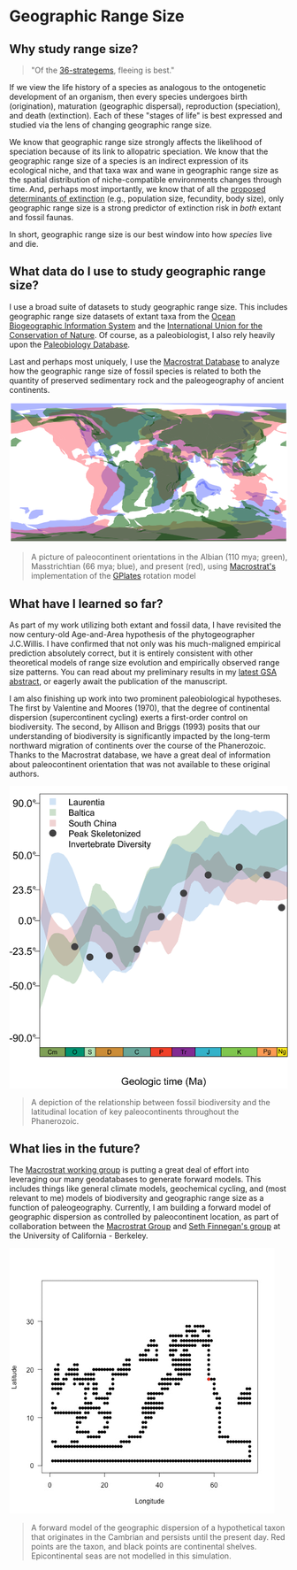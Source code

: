 # Geographic Range Size

## Why study range size?
> "Of the [36-strategems](https://en.wikipedia.org/wiki/Thirty-Six_Stratagems), fleeing is best."

If we view the life history of a species as analogous to the ontogenetic development of an organism, then every species undergoes birth (origination), maturation (geographic dispersal), reproduction (speciation), and death (extinction). Each of these "stages of life" is best expressed and studied via the lens of changing geographic range size.

We know that geographic range size strongly affects the likelihood of speciation because of its link to allopatric speciation. We know that the geographic range size of a species is an indirect expression of its ecological niche, and that taxa wax and wane in geographic range size as the spatial distribution of niche-compatible environments changes through time. And, perhaps most importantly, we know that of all the [proposed determinants of extinction](http://www.annualreviews.org/doi/full/10.1146/annurev.ecolsys.28.1.495) (e.g., population size, fecundity, body size), only geographic range size is a strong predictor of extinction risk in *both* extant and fossil faunas.

In short, geographic range size is our best window into how *species* live and die.


## What data do I use to study geographic range size?

I use a broad suite of datasets to study geographic range size. This includes geographic range size datasets of extant taxa from the [Ocean Biogeographic Information System](www.iobis.org) and the [International Union for the Conservation of Nature](www.iucnredlist.org). Of course, as a paleobiologist, I also rely heavily upon the [Paleobiology Database](www.paleobiodb.org).

Last and perhaps most uniquely, I use the [Macrostrat Database](www.macrostrat.org) to analyze how the geographic range size of fossil species is related to both the quantity of preserved sedimentary rock and the paleogeography of ancient continents.

![Paleocontinent Image](https://raw.githubusercontent.com/aazaff/aazaff.github.io/master/projects/Alice.png)
> A picture of paleocontinent orientations in the Albian (110 mya; green), Masstrichtian (66 mya; blue), and present (red), using [Macrostrat's](www.macrostrat.org) implementation of the [GPlates](www.gplates.org) rotation model


## What have I learned so far?

As part of my work utilizing both extant and fossil data, I have revisited the now century-old Age-and-Area hypothesis of the phytogeographer J.C.Willis. I have confirmed that not only was his much-maligned empirical prediction absolutely correct, but it is entirely consistent with other theoretical models of range size evolution and empirically observed range size patterns. You can read about my preliminary results in my [latest GSA abstract](https://gsa.confex.com/gsa/2015AM/webprogram/Paper269082.html), or eagerly await the publication of the manuscript.

I am also finishing up work into two prominent paleobiological hypotheses. The first by Valentine and Moores (1970), that the degree of continental dispersion (supercontinent cycling) exerts a first-order control on biodiversity. The second, by Allison and Briggs (1993) posits that our understanding of biodiversity is significantly impacted by the long-term northward migration of continents over the course of the Phanerozoic. Thanks to the Macrostrat database, we have a great deal of information about paleocontinent orientation that was not available to these original authors.

![AllisonBriggs](https://raw.githubusercontent.com/aazaff/aazaff.github.io/master/projects/AliceLatitude.png)
> A depiction of the relationship between fossil biodiversity and the latitudinal location of key paleocontinents throughout the Phanerozoic.


## What lies in the future?

The [Macrostrat working group](www.macrostrat.org) is putting a great deal of effort into leveraging our many geodatabases to generate forward models. This includes things like general climate models, geochemical cycling, and (most relevant to me) models of biodiversity and geographic range size as a function of paleogeography. Currently, I am building a forward model of geographic dispersion as controlled by paleocontinent location, as part of collaboration between the [Macrostrat Group](www.macrostrat.org) and [Seth Finnegan's group](https://ib.berkeley.edu/people/faculty/finnegans) at the University of California - Berkeley. 

![ForwardModel](https://raw.githubusercontent.com/aazaff/aazaff.github.io/master/projects/Alice.gif)
> A forward model of the geographic dispersion of a hypothetical taxon that originates in the Cambrian and persists until the present day. Red points are the taxon, and black points are continental shelves. Epicontinental seas are not modelled in this simulation.
